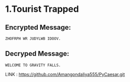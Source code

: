 # 1.Tourist Trapped



## Encrypted Message:

```
ZHOFRPH WR JUDYLWB IDOOV. 
```


## Decryped Message:

```
WELCOME TO GRAVITY FALLS. 
```

LINK : https://github.com/Amangondaliya555/PyCaesar.git
